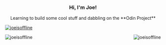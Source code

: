 <h3 align="center">Hi, I'm Joe!</h3>

<p align="center"> Learning to build some cool stuff and dabbling on the **Odin Project** 

<p align="left"> <a href="https://github.com/ryo-ma/github-profile-trophy"><img src="https://github-profile-trophy.vercel.app/?username=joeisoffline" alt="joeisoffline" /></a> </p>

<p><img align="left" src="https://github-readme-stats.vercel.app/api/top-langs?username=joeisoffline&show_icons=true&locale=en&layout=compact" alt="joeisoffline" /></p>

<p>&nbsp;<img align="right" src="https://github-readme-stats.vercel.app/api?username=joeisoffline&show_icons=true&locale=en" alt="joeisoffline" /></p>
